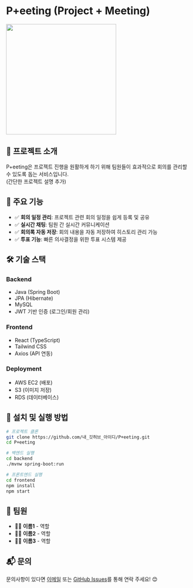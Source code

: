 # P+eeting (Project + Meeting)

<img src="https://github.com/25SYU-1st-Project/1team_React/issues/1" width="300">

## 📌 프로젝트 소개  
P+eeting은 프로젝트 진행을 원활하게 하기 위해 팀원들이 효과적으로 회의를 관리할 수 있도록 돕는 서비스입니다.  
(간단한 프로젝트 설명 추가)

## 🚀 주요 기능  
- ✅ **회의 일정 관리**: 프로젝트 관련 회의 일정을 쉽게 등록 및 공유  
- ✅ **실시간 채팅**: 팀원 간 실시간 커뮤니케이션  
- ✅ **회의록 자동 저장**: 회의 내용을 자동 저장하여 히스토리 관리 가능  
- ✅ **투표 기능**: 빠른 의사결정을 위한 투표 시스템 제공  

## 🛠️ 기술 스택  
### **Backend**  
- Java (Spring Boot)  
- JPA (Hibernate)  
- MySQL  
- JWT 기반 인증 (로그인/회원 관리)  

### **Frontend**  
- React (TypeScript)  
- Tailwind CSS  
- Axios (API 연동)  

### **Deployment**  
- AWS EC2 (배포)  
- S3 (이미지 저장)  
- RDS (데이터베이스)  

## 📖 설치 및 실행 방법  
```bash
# 프로젝트 클론
git clone https://github.com/내_깃허브_아이디/P+eeting.git
cd P+eeting

# 백엔드 실행
cd backend
./mvnw spring-boot:run

# 프론트엔드 실행
cd frontend
npm install
npm start
```

## 🤝 팀원  
- 👨‍💻 **이름1** - 역할  
- 👩‍💻 **이름2** - 역할  
- 👨‍💻 **이름3** - 역할  

## 📬 문의  
문의사항이 있다면 [이메일](mailto:your-email@example.com) 또는 [GitHub Issues](https://github.com/내_깃허브_아이디/P+eeting/issues)를 통해 연락 주세요! 😊
